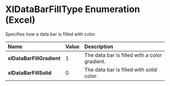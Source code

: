 
# XlDataBarFillType Enumeration (Excel)

Specifies how a data bar is filled with color.



|**Name**|**Value**|**Description**|
|:-----|:-----|:-----|
|**xlDataBarFillGradient**|1|The data bar is filled with a color gradient.|
|**xlDataBarFillSolid**|0|The data bar is filled with solid color.|
